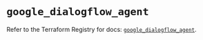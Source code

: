 # `google_dialogflow_agent`

Refer to the Terraform Registry for docs: [`google_dialogflow_agent`](https://registry.terraform.io/providers/hashicorp/google/5.17.0/docs/resources/dialogflow_agent).
